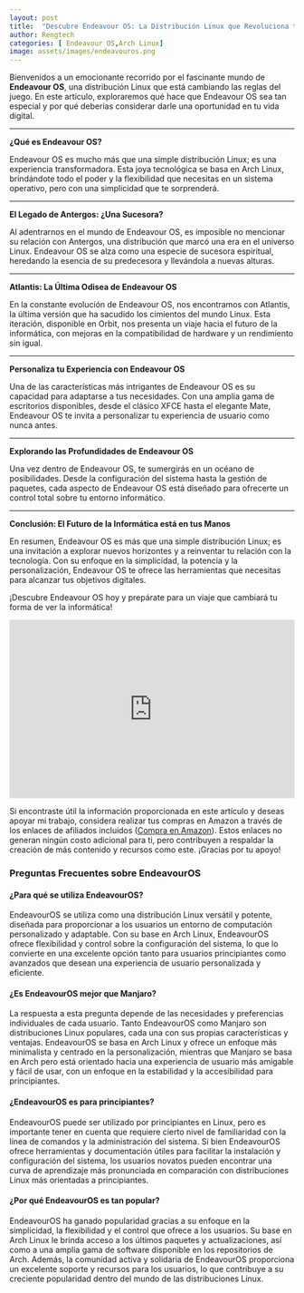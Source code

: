 ```yaml
---
layout: post
title:  "Descubre Endeavour OS: La Distribución Linux que Revoluciona tu Experiencia"
author: Rengtech
categories: [ Endeavour OS,Arch Linux]
image: assets/images/endeavouros.png
---
```


Bienvenidos a un emocionante recorrido por el fascinante mundo de **Endeavour OS**, una distribución Linux que está cambiando las reglas del juego. En este artículo, exploraremos qué hace que Endeavour OS sea tan especial y por qué deberías considerar darle una oportunidad en tu vida digital.

---

**¿Qué es Endeavour OS?**

Endeavour OS es mucho más que una simple distribución Linux; es una experiencia transformadora. Esta joya tecnológica se basa en Arch Linux, brindándote todo el poder y la flexibilidad que necesitas en un sistema operativo, pero con una simplicidad que te sorprenderá.

---

**El Legado de Antergos: ¿Una Sucesora?**

Al adentrarnos en el mundo de Endeavour OS, es imposible no mencionar su relación con Antergos, una distribución que marcó una era en el universo Linux. Endeavour OS se alza como una especie de sucesora espiritual, heredando la esencia de su predecesora y llevándola a nuevas alturas.

---

**Atlantis: La Última Odisea de Endeavour OS**

En la constante evolución de Endeavour OS, nos encontramos con Atlantis, la última versión que ha sacudido los cimientos del mundo Linux. Esta iteración, disponible en Orbit, nos presenta un viaje hacia el futuro de la informática, con mejoras en la compatibilidad de hardware y un rendimiento sin igual.

---

**Personaliza tu Experiencia con Endeavour OS**

Una de las características más intrigantes de Endeavour OS es su capacidad para adaptarse a tus necesidades. Con una amplia gama de escritorios disponibles, desde el clásico XFCE hasta el elegante Mate, Endeavour OS te invita a personalizar tu experiencia de usuario como nunca antes.

---

**Explorando las Profundidades de Endeavour OS**

Una vez dentro de Endeavour OS, te sumergirás en un océano de posibilidades. Desde la configuración del sistema hasta la gestión de paquetes, cada aspecto de Endeavour OS está diseñado para ofrecerte un control total sobre tu entorno informático.

---

**Conclusión: El Futuro de la Informática está en tus Manos**

En resumen, Endeavour OS es más que una simple distribución Linux; es una invitación a explorar nuevos horizontes y a reinventar tu relación con la tecnología. Con su enfoque en la simplicidad, la potencia y la personalización, Endeavour OS te ofrece las herramientas que necesitas para alcanzar tus objetivos digitales.

¡Descubre Endeavour OS hoy y prepárate para un viaje que cambiará tu forma de ver la informática!


<iframe style="width:100%;" height="315" src="https://www.youtube.com/embed/WSrjtus7hXs?si=kXmtRRvHXnlPtw8h" frameborder="0" allowfullscreen></iframe>

Si encontraste útil la información proporcionada en este artículo y deseas apoyar mi trabajo, considera realizar tus compras en Amazon a través de los enlaces de afiliados incluidos (<a href="https://amzn.to/3Rknqjn" rel="nofollow">Compra en Amazon</a>). Estos enlaces no generan ningún costo adicional para ti, pero contribuyen a respaldar la creación de más contenido y recursos como este. ¡Gracias por tu apoyo!


### Preguntas Frecuentes sobre EndeavourOS

#### ¿Para qué se utiliza EndeavourOS?
EndeavourOS se utiliza como una distribución Linux versátil y potente, diseñada para proporcionar a los usuarios un entorno de computación personalizado y adaptable. Con su base en Arch Linux, EndeavourOS ofrece flexibilidad y control sobre la configuración del sistema, lo que lo convierte en una excelente opción tanto para usuarios principiantes como avanzados que desean una experiencia de usuario personalizada y eficiente.

#### ¿Es EndeavourOS mejor que Manjaro?
La respuesta a esta pregunta depende de las necesidades y preferencias individuales de cada usuario. Tanto EndeavourOS como Manjaro son distribuciones Linux populares, cada una con sus propias características y ventajas. EndeavourOS se basa en Arch Linux y ofrece un enfoque más minimalista y centrado en la personalización, mientras que Manjaro se basa en Arch pero está orientado hacia una experiencia de usuario más amigable y fácil de usar, con un enfoque en la estabilidad y la accesibilidad para principiantes.

#### ¿EndeavourOS es para principiantes?
EndeavourOS puede ser utilizado por principiantes en Linux, pero es importante tener en cuenta que requiere cierto nivel de familiaridad con la línea de comandos y la administración del sistema. Si bien EndeavourOS ofrece herramientas y documentación útiles para facilitar la instalación y configuración del sistema, los usuarios novatos pueden encontrar una curva de aprendizaje más pronunciada en comparación con distribuciones Linux más orientadas a principiantes.

#### ¿Por qué EndeavourOS es tan popular?
EndeavourOS ha ganado popularidad gracias a su enfoque en la simplicidad, la flexibilidad y el control que ofrece a los usuarios. Su base en Arch Linux le brinda acceso a los últimos paquetes y actualizaciones, así como a una amplia gama de software disponible en los repositorios de Arch. Además, la comunidad activa y solidaria de EndeavourOS proporciona un excelente soporte y recursos para los usuarios, lo que contribuye a su creciente popularidad dentro del mundo de las distribuciones Linux.

